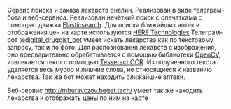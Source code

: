 Сервис поиска и заказа лекарств оналйн. Реализован в виде телеграм-бота и веб-сервиса. Реализован нечёткий поиск с опечатками с помощью движка [Elasticsearch](https://www.elastic.co/elasticsearch/). Для поиска ближайших аптек и отображения цен на карте используются [HERE Technologies](https://www.here.com/)
Телеграм-бот [@digital_druggist_bot](https://t.me/digital_druggist_bot) умеет искать лекарства как по текстовому запросу, так и по фото. Для распознования лекарств с изображения, оно предварительно обрабатывается с помощью библиотеки [OpenCV](https://opencv.org/), извлекается текст с помощью [Tesseract OCR](https://github.com/tesseract-ocr/tesseract). Из полученного текста удаляется весь мусор и лишние слова, не относящиеся к названию лекарства. Так же бот может находить ближайшие аптеки.

Веб-сервис http://mburavczov.beget.tech/ умеет так же находить лекарства и отображать цены по ним на карте